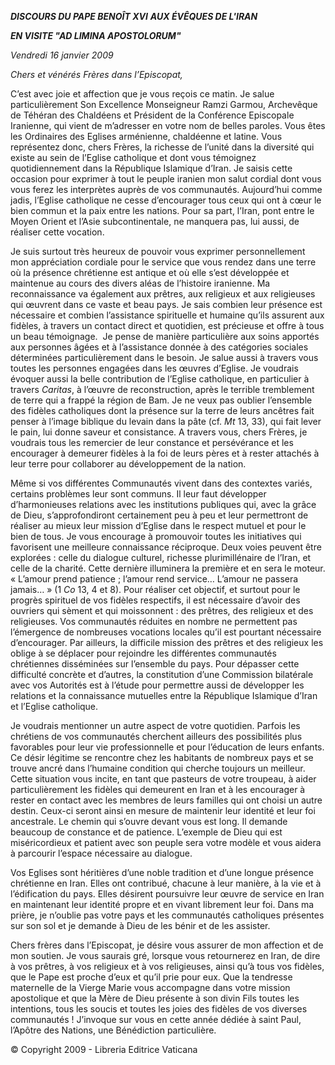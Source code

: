 ***DISCOURS DU PAPE BENOÎT XVI*** ***AUX ÉVÊQUES DE L'IRAN***

***EN VISITE "AD LIMINA APOSTOLORUM"***

*Vendredi 16 janvier 2009*

*Chers et vénérés Frères dans l’Episcopat,*

C’est avec joie et affection que je vous reçois ce matin. Je salue particulièrement Son Excellence Monseigneur Ramzi Garmou, Archevêque de Téhéran des Chaldéens et Président de la Conférence Episcopale Iranienne, qui vient de m’adresser en votre nom de belles paroles. Vous êtes les Ordinaires des Eglises arménienne, chaldéenne et latine. Vous représentez donc, chers Frères, la richesse de l’unité dans la diversité qui existe au sein de l’Eglise catholique et dont vous témoignez quotidiennement dans la République Islamique d’Iran. Je saisis cette occasion pour exprimer à tout le peuple iranien mon salut cordial dont vous vous ferez les interprètes auprès de vos communautés. Aujourd’hui comme jadis, l’Eglise catholique ne cesse d’encourager tous ceux qui ont à cœur le bien commun et la paix entre les nations. Pour sa part, l’Iran, pont entre le Moyen Orient et l’Asie subcontinentale, ne manquera pas, lui aussi, de réaliser cette vocation.

Je suis surtout très heureux de pouvoir vous exprimer personnellement mon appréciation cordiale pour le service que vous rendez dans une terre où la présence chrétienne est antique et où elle s’est développée et maintenue au cours des divers aléas de l’histoire iranienne. Ma reconnaissance va également aux prêtres, aux religieux et aux religieuses qui œuvrent dans ce vaste et beau pays. Je sais combien leur présence est nécessaire et combien l’assistance spirituelle et humaine qu’ils assurent aux fidèles, à travers un contact direct et quotidien, est précieuse et offre à tous un beau témoignage.  Je pense de manière particulière aux soins apportés aux personnes âgées et à l’assistance donnée à des catégories sociales déterminées particulièrement dans le besoin. Je salue aussi à travers vous toutes les personnes engagées dans les œuvres d’Eglise. Je voudrais évoquer aussi la belle contribution de l’Eglise catholique, en particulier à travers *Caritas*, à l’œuvre de reconstruction, après le terrible tremblement de terre qui a frappé la région de Bam. Je ne veux pas oublier l’ensemble des fidèles catholiques dont la présence sur la terre de leurs ancêtres fait penser à l’image biblique du levain dans la pâte (cf. *Mt* 13, 33), qui fait lever le pain, lui donne saveur et consistance. A travers vous, chers Frères, je voudrais tous les remercier de leur constance et persévérance et les encourager à demeurer fidèles à la foi de leurs pères et à rester attachés à leur terre pour collaborer au développement de la nation.

Même si vos différentes Communautés vivent dans des contextes variés, certains problèmes leur sont communs. Il leur faut développer d’harmonieuses relations avec les institutions publiques qui, avec la grâce de Dieu, s’approfondiront certainement peu à peu et leur permettront de réaliser au mieux leur mission d’Eglise dans le respect mutuel et pour le bien de tous. Je vous encourage à promouvoir toutes les initiatives qui favorisent une meilleure connaissance réciproque. Deux voies peuvent être explorées : celle du dialogue culturel, richesse plurimillénaire de l’Iran, et celle de la charité. Cette dernière illuminera la première et en sera le moteur. « L’amour prend patience ; l’amour rend service… L’amour ne passera jamais… » (1 *Co* 13, 4 et 8). Pour réaliser cet objectif, et surtout pour le progrès spirituel de vos fidèles respectifs, il est nécessaire d’avoir des ouvriers qui sèment et qui moissonnent : des prêtres, des religieux et des religieuses. Vos communautés réduites en nombre ne permettent pas l’émergence de nombreuses vocations locales qu’il est pourtant nécessaire d’encourager. Par ailleurs, la difficile mission des prêtres et des religieux les oblige à se déplacer pour rejoindre les différentes communautés chrétiennes disséminées sur l’ensemble du pays. Pour dépasser cette difficulté concrète et d’autres, la constitution d’une Commission bilatérale avec vos Autorités est à l’étude pour permettre aussi de développer les relations et la connaissance mutuelles entre la République Islamique d’Iran et l’Eglise catholique.

Je voudrais mentionner un autre aspect de votre quotidien. Parfois les chrétiens de vos communautés cherchent ailleurs des possibilités plus favorables pour leur vie professionnelle et pour l’éducation de leurs enfants. Ce désir légitime se rencontre chez les habitants de nombreux pays et se trouve ancré dans l’humaine condition qui cherche toujours un meilleur. Cette situation vous incite, en tant que pasteurs de votre troupeau, à aider particulièrement les fidèles qui demeurent en Iran et à les encourager à rester en contact avec les membres de leurs familles qui ont choisi un autre destin. Ceux-ci seront ainsi en mesure de maintenir leur identité et leur foi ancestrale. Le chemin qui s’ouvre devant vous est long. Il demande beaucoup de constance et de patience. L’exemple de Dieu qui est miséricordieux et patient avec son peuple sera votre modèle et vous aidera à parcourir l’espace nécessaire au dialogue.

Vos Eglises sont héritières d’une noble tradition et d’une longue présence chrétienne en Iran. Elles ont contribué, chacune à leur manière, à la vie et à l’édification du pays. Elles désirent poursuivre leur œuvre de service en Iran en maintenant leur identité propre et en vivant librement leur foi. Dans ma prière, je n’oublie pas votre pays et les communautés catholiques présentes sur son sol et je demande à Dieu de les bénir et de les assister.

Chers frères dans l’Episcopat, je désire vous assurer de mon affection et de mon soutien. Je vous saurais gré, lorsque vous retournerez en Iran, de dire à vos prêtres, à vos religieux et à vos religieuses, ainsi qu’à tous vos fidèles, que le Pape est proche d’eux et qu’il prie pour eux. Que la tendresse maternelle de la Vierge Marie vous accompagne dans votre mission apostolique et que la Mère de Dieu présente à son divin Fils toutes les intentions, tous les soucis et toutes les joies des fidèles de vos diverses communautés ! J’invoque sur vous en cette année dédiée à saint Paul, l’Apôtre des Nations, une Bénédiction particulière.

© Copyright 2009 - Libreria Editrice Vaticana
